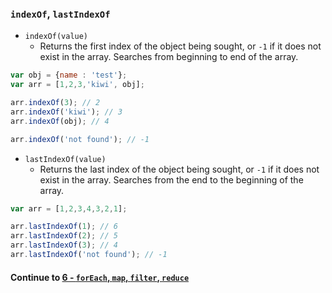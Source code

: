 ### `indexOf`, `lastIndexOf`
* `indexOf(value)`
  * Returns the first index of the object being sought, or `-1` if it does not exist in the array. Searches from beginning to end of the array.
  
```javascript
var obj = {name : 'test'};
var arr = [1,2,3,'kiwi', obj];

arr.indexOf(3); // 2
arr.indexOf('kiwi'); // 3
arr.indexOf(obj); // 4

arr.indexOf('not found'); // -1
```
  
* `lastIndexOf(value)`
  * Returns the last index of the object being sought, or `-1` if it does not exist in the array. Searches from the end to the beginning of the array.

```javascript
var arr = [1,2,3,4,3,2,1];

arr.lastIndexOf(1); // 6
arr.lastIndexOf(2); // 5
arr.lastIndexOf(3); // 4
arr.lastIndexOf('not found'); // -1
```
  

#### Continue to [6 - `forEach`, `map`, `filter`, `reduce`](6_ForEachMapFilterReduce.md)